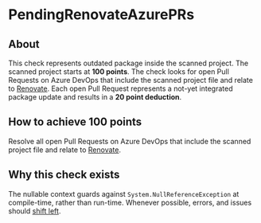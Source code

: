 # PendingRenovateAzurePRs

## About
This check represents outdated package inside the scanned project.
The scanned project starts at **100 points**.
The check looks for open Pull Requests on Azure DevOps that include the scanned project file and relate to [Renovate](https://github.com/renovatebot/renovate).
Each open Pull Request represents a not-yet integrated package update and results in a **20 point deduction**.

## How to achieve 100 points
Resolve all open Pull Requests on Azure DevOps that include the scanned project file and relate to [Renovate](https://github.com/renovatebot/renovate).

## Why this check exists
The nullable context guards against `System.NullReferenceException` at compile-time, rather than run-time.
Whenever possible, errors, and issues should [shift left](https://en.wikipedia.org/wiki/Shift-left_testing).